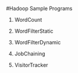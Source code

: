#Hadoop Sample Programs

1) WordCount

2) WordFilterStatic

3) WordFilterDynamic

4) JobChaining

5) VisitorTracker
